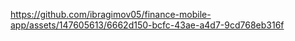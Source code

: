 https://github.com/ibragimov05/finance-mobile-app/assets/147605613/6662d150-bcfc-43ae-a4d7-9cd768eb316f
